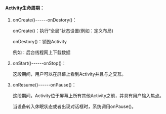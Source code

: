 #### Activity生命周期：

1. onCreate()------onDestory()：

   onCreate()：执行“全局”状态设置(例如：定义布局)

   onDestory()：销毁Activity

   例如：后台线程网上下载数据

2. onStart()------onStop()：

   这段期间，用户可以在屏幕上看到Activity并且与之交互。

3. onResume()------onPause()：

   这段期间，Activity位于屏幕上所有其他Activity之前，并具有用户输入焦点。

   当设备转入休眠状态或者出现对话框时，系统调用onPause()。

   ​
